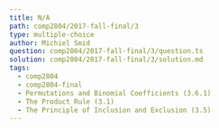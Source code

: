 ```yaml
---
title: N/A
path: comp2804/2017-fall-final/3
type: multiple-choice
author: Michiel Smid
question: comp2804/2017-fall-final/3/question.ts
solution: comp2804/2017-fall-final/3/solution.md
tags:
  - comp2804
  - comp2804-final
  - Permutations and Binomial Coefficients (3.6.1)
  - The Product Rule (3.1)
  - The Principle of Inclusion and Exclusion (3.5)
---
```

